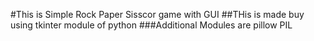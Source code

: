 #This is Simple Rock Paper Sisscor game with GUI 
##THis is made buy using tkinter module of python
###Additional Modules are pillow PIL